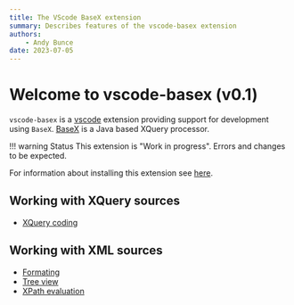 ```yaml
---
title: The VScode BaseX extension
summary: Describes features of the vscode-basex extension
authors:
    - Andy Bunce
date: 2023-07-05
---
```

# Welcome to vscode-basex (v0.1)
`vscode-basex` is a [vscode](https://en.wikipedia.org/wiki/Visual_Studio_Code) extension providing support for development using `BaseX`. 
[BaseX](https://basex.org) is a Java based XQuery processor. 

!!! warning Status
    This extension is "Work in progress". Errors and changes to be expected.
    
For information about installing this extension see [here](installation.md).

## Working with XQuery sources
* [XQuery coding](xquery/)

## Working with XML sources
* [Formating](xml/xml-formatting.md)
* [Tree view](xml/xml-tree-view.md)
* [XPath evaluation](xml/xpath-evaluation.md)


